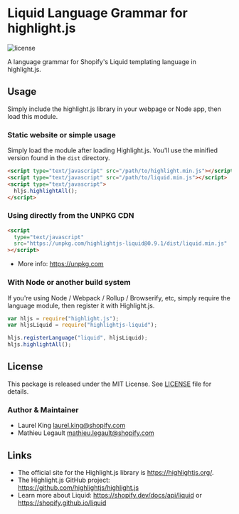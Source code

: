 # Liquid Language Grammar for highlight.js

![license](https://badgen.net/badge/license/MIT/blue)

A language grammar for Shopify's Liquid templating language in highlight.js.

## Usage

Simply include the highlight.js library in your webpage or Node app, then load this module.

### Static website or simple usage

Simply load the module after loading Highlight.js. You'll use the minified version found in the `dist` directory.

```html
<script type="text/javascript" src="/path/to/highlight.min.js"></script>
<script type="text/javascript" src="/path/to/liquid.min.js"></script>
<script type="text/javascript">
  hljs.highlightAll();
</script>
```

### Using directly from the UNPKG CDN

```html
<script
  type="text/javascript"
  src="https://unpkg.com/highlightjs-liquid@0.9.1/dist/liquid.min.js"
></script>
```

- More info: <https://unpkg.com>

### With Node or another build system

If you're using Node / Webpack / Rollup / Browserify, etc, simply require the language module, then register it with Highlight.js.

```javascript
var hljs = require("highlight.js");
var hljsLiquid = require("highlightjs-liquid");

hljs.registerLanguage("liquid", hljsLiquid);
hljs.highlightAll();
```

## License

This package is released under the MIT License. See [LICENSE](LICENSE) file for details.

### Author & Maintainer

- Laurel King <laurel.king@shopify.com>
- Mathieu Legault <mathieu.legault@shopify.com>

## Links

- The official site for the Highlight.js library is <https://highlightjs.org/>.
- The Highlight.js GitHub project: <https://github.com/highlightjs/highlight.js>
- Learn more about Liquid: <https://shopify.dev/docs/api/liquid> or <https://shopify.github.io/liquid>
